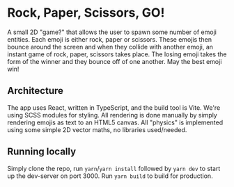 # Rock, Paper, Scissors, GO!

A small 2D "game?" that allows the user to spawn some number of emoji entities.
Each emoji is either rock, paper or scissors.
These emojis then bounce around the screen and when they collide with
another emoji, an instant game of rock, paper, scissors takes place.
The losing emoji takes the form of the winner and they bounce off of one another.
May the best emoji win!

## Architecture

The app uses React, written in TypeScript, and the build tool is Vite. We're using
SCSS modules for styling.
All rendering is done manually by simply rendering emojis as text to an HTML5 canvas.
All "physics" is implemented using some simple 2D vector maths, no libraries used/needed.

## Running locally

Simply clone the repo, run `yarn`/`yarn install` followed by `yarn dev` to start up the
dev-server on port 3000.
Run `yarn build` to build for production.
